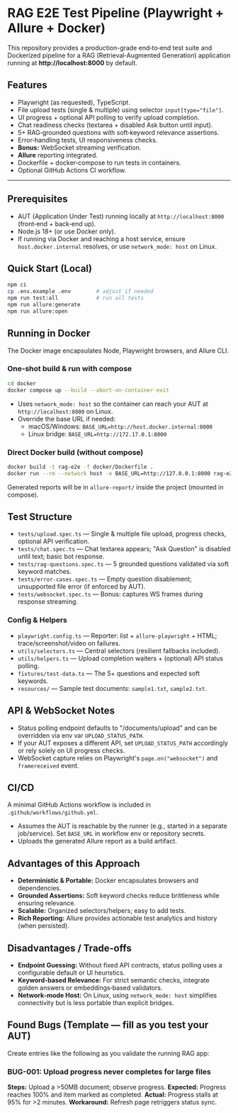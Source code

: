 # RAG E2E Test Pipeline (Playwright  + Allure + Docker)

This repository provides a production-grade end‑to‑end test suite and Dockerized pipeline for a RAG (Retrieval‑Augmented Generation) application running at **http://localhost:8000** by default.

## Features

- Playwright (as requested), TypeScript.
- File upload tests (single & multiple) using selector `input[type="file"]`.
- UI progress + optional API polling to verify upload completion.
- Chat readiness checks (textarea + disabled Ask button until input).
- 5+ RAG‑grounded questions with soft‑keyword relevance assertions.
- Error‑handling tests, UI responsiveness checks.
- **Bonus:** WebSocket streaming verification.
- **Allure** reporting integrated.
- Dockerfile + docker‑compose to run tests in containers.
- Optional GitHub Actions CI workflow.

---

## Prerequisites

- AUT (Application Under Test) running locally at `http://localhost:8000` (front‑end + back‑end up).
- Node.js 18+ (or use Docker only).
- If running via Docker and reaching a host service, ensure `host.docker.internal` resolves, or use `network_mode: host` on Linux.

## Quick Start (Local)

```bash
npm ci
cp .env.example .env        # adjust if needed
npm run test:all            # run all tests
npm run allure:generate
npm run allure:open
```

## Running in Docker

The Docker image encapsulates Node, Playwright browsers, and Allure CLI.

### One‑shot build & run with compose

```bash
cd docker
docker compose up --build --abort-on-container-exit
```

- Uses `network_mode: host` so the container can reach your AUT at `http://localhost:8000` on Linux.
- Override the base URL if needed:
  - macOS/Windows: `BASE_URL=http://host.docker.internal:8000`
  - Linux bridge: `BASE_URL=http://172.17.0.1:8000`

### Direct Docker build (without compose)

```bash
docker build -t rag-e2e -f docker/Dockerfile .
docker run --rm --network host -e BASE_URL=http://127.0.0.1:8000 rag-e2e
```

Generated reports will be in `allure-report/` inside the project (mounted in compose).

## Test Structure

- `tests/upload.spec.ts` — Single & multiple file upload, progress checks, optional API verification.
- `tests/chat.spec.ts` — Chat textarea appears; "Ask Question" is disabled until text; basic bot response.
- `tests/rag-questions.spec.ts` — 5 grounded questions validated via soft keyword matches.
- `tests/error-cases.spec.ts` — Empty question disablement; unsupported file error (if enforced by AUT).
- `tests/websocket.spec.ts` — Bonus: captures WS frames during response streaming.

### Config & Helpers

- `playwright.config.ts` — Reporter: list + `allure-playwright` + HTML; trace/screenshot/video on failures.
- `utils/selectors.ts` — Central selectors (resilient fallbacks included).
- `utils/helpers.ts` — Upload completion waiters + (optional) API status polling.
- `fixtures/test-data.ts` — The 5+ questions and expected soft keywords.
- `resources/` — Sample test documents: `sample1.txt`, `sample2.txt`.

## API & WebSocket Notes

- Status polling endpoint defaults to  "/documents/upload" and can be overridden via env var `UPLOAD_STATUS_PATH`.
- If your AUT exposes a different API, set `UPLOAD_STATUS_PATH` accordingly or rely solely on UI progress checks.
- WebSocket capture relies on Playwright's `page.on("websocket")` and `framereceived` event.

## CI/CD

A minimal GitHub Actions workflow is included in `.github/workflows/github.yml`.

- Assumes the AUT is reachable by the runner (e.g., started in a separate job/service). Set `BASE_URL` in workflow env or repository secrets.
- Uploads the generated Allure report as a build artifact.

## Advantages of this Approach

- **Deterministic & Portable:** Docker encapsulates browsers and dependencies.
- **Grounded Assertions:** Soft keyword checks reduce brittleness while ensuring relevance.
- **Scalable:** Organized selectors/helpers; easy to add tests.
- **Rich Reporting:** Allure provides actionable test analytics and history (when persisted).

## Disadvantages / Trade‑offs

- **Endpoint Guessing:** Without fixed API contracts, status polling uses a configurable default or UI heuristics.
- **Keyword‑based Relevance:** For strict semantic checks, integrate golden answers or embeddings‑based validators.
- **Network‑mode Host:** On Linux, using `network_mode: host` simplifies connectivity but is less portable than explicit bridges.

## Found Bugs (Template — fill as you test your AUT)

Create entries like the following as you validate the running RAG app:

### BUG-001: Upload progress never completes for large files

**Steps:** Upload a >50MB document; observe progress.
**Expected:** Progress reaches 100% and item marked as completed.
**Actual:** Progress stalls at 95% for >2 minutes.
**Workaround:** Refresh page retriggers status sync.



